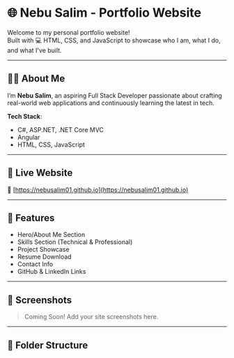 # 🌐 Nebu Salim - Portfolio Website

Welcome to my personal portfolio website!  
Built with 💻 HTML, CSS, and JavaScript to showcase who I am, what I do, and what I've built.

---

## 👨‍💻 About Me

I’m **Nebu Salim**, an aspiring Full Stack Developer passionate about crafting real-world web applications and continuously learning the latest in tech.

**Tech Stack**:
- C#, ASP.NET, .NET Core MVC  
- Angular  
- HTML, CSS, JavaScript

---

## 🚀 Live Website

🔗 [https://nebusalim01.github.io](https://nebusalim01.github.io)

---

## 📁 Features

- Hero/About Me Section  
- Skills Section (Technical & Professional)  
- Project Showcase  
- Resume Download  
- Contact Info  
- GitHub & LinkedIn Links  

---

## 📸 Screenshots

> Coming Soon! Add your site screenshots here.

---

## 📂 Folder Structure

